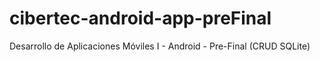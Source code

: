 # cibertec-android-app-preFinal
Desarrollo de Aplicaciones Móviles I - Android - Pre-Final (CRUD SQLite)
